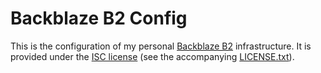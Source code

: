 # Backblaze B2 Config

This is the configuration of my personal [Backblaze B2](https://www.backblaze.com/b2/cloud-storage.html) infrastructure.
It is provided under the [ISC license](https://choosealicense.com/licenses/isc/) (see the accompanying [LICENSE.txt](./LICENSE.txt)).
